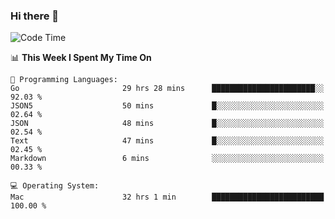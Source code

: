 ### Hi there 👋

<!--
**CrazyCollin/crazycollin** is a ✨ _special_ ✨ repository because its `README.md` (this file) appears on your GitHub profile.

Here are some ideas to get you started:

- 🔭 I’m currently working on ...
- 🌱 I’m currently learning ...
- 👯 I’m looking to collaborate on ...
- 🤔 I’m looking for help with ...
- 💬 Ask me about ...
- 📫 How to reach me: ...
- 😄 Pronouns: ...
- ⚡ Fun fact: ...
-->

<!--START_SECTION:waka-->
![Code Time](http://img.shields.io/badge/Code%20Time-5%2C328%20hrs%2037%20mins-blue)

📊 **This Week I Spent My Time On** 

```text
💬 Programming Languages: 
Go                       29 hrs 28 mins      ███████████████████████░░   92.03 % 
JSON5                    50 mins             █░░░░░░░░░░░░░░░░░░░░░░░░   02.64 % 
JSON                     48 mins             █░░░░░░░░░░░░░░░░░░░░░░░░   02.54 % 
Text                     47 mins             █░░░░░░░░░░░░░░░░░░░░░░░░   02.45 % 
Markdown                 6 mins              ░░░░░░░░░░░░░░░░░░░░░░░░░   00.33 % 

💻 Operating System: 
Mac                      32 hrs 1 min        █████████████████████████   100.00 % 
```


<!--END_SECTION:waka-->
